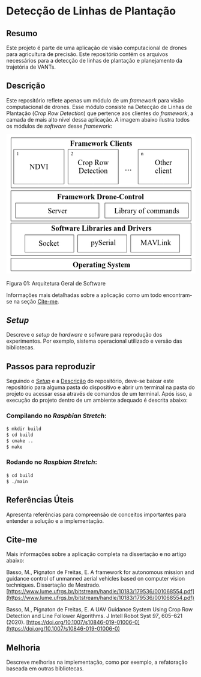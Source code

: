 # Detecção de Linhas de Plantação

## Resumo

Este projeto é parte de uma aplicação de visão computacional de drones para agricultura de precisão. Este repositório contém os arquivos necessários para a detecção de linhas de plantação e planejamento da trajetória de VANTs.

## Descrição

Este repositório reflete apenas um módulo de um _framework_ para visão computacional de drones. Esse módulo consiste na Detecção de Linhas de Plantação (_Crop Row Detection_) que pertence aos clientes do _framework_, a camada de mais alto nível dessa aplicação. A imagem abaixo ilustra todos os módulos de _software_ desse _framework_:

![Arquitetura Geral do Software](/assets/pictures/general_software_architecture.png)

Figura 01: Arquitetura Geral de Software

Informações mais detalhadas sobre a aplicação como um todo encontram-se na seção [Cite-me](https://github.com/LASCAR-USRL/plant-line-detection/edit/master/README.md#cite-me).

## _Setup_

Descreve o _setup_ de _hardware_ e sofware para reprodução dos experimentos. Por exemplo, sistema operacional utilizado e versão das bibliotecas.

## Passos para reproduzir

Seguindo o [_Setup_](https://github.com/LASCAR-USRL/plant-line-detection/edit/master/README.md#setup) e a [Descrição](https://github.com/LASCAR-USRL/plant-line-detection/edit/master/README.md#descrição) do repositório, deve-se baixar este repositório para alguma pasta do dispositivo e abrir um terminal na pasta do projeto ou acessar essa através de comandos de um terminal. Após isso, a execução do projeto dentro de um ambiente adequado é descrita abaixo:

### Compilando no _Raspbian Stretch_:
	$ mkdir build
	$ cd build
	$ cmake ..
	$ make

### Rodando no _Raspbian Stretch_:
	$ cd build
	$ ./main

## Referências Úteis

Apresenta referências para compreensão de conceitos importantes para entender a solução e a implementação.

## Cite-me

Mais informações sobre a aplicação completa na dissertação e no artigo abaixo:

Basso, M., Pignaton de Freitas, E. A framework for autonomous mission and guidance control of unmanned aerial vehicles based on computer vision techniques. Dissertação de Mestrado. [https://www.lume.ufrgs.br/bitstream/handle/10183/179536/001068554.pdf](https://www.lume.ufrgs.br/bitstream/handle/10183/179536/001068554.pdf)

Basso, M., Pignaton de Freitas, E. A UAV Guidance System Using Crop Row Detection and Line Follower Algorithms. J Intell Robot Syst *97*, 605–621 (2020). [https://doi.org/10.1007/s10846-019-01006-0](https://doi.org/10.1007/s10846-019-01006-0)

## Melhoria

Descreve melhorias na implementação, como por exemplo, a refatoração baseada em outras bibliotecas.
